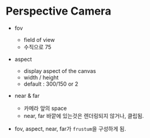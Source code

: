 # Perspective Camera

- fov
  - field of view
  - 수직으로 75
- aspect
  - display aspect of the canvas
  - width / height
  - default : 300/150 or 2
- near & far
  - 카메라 앞의 space
  - near, far 바깥에 있는것은 렌더링되지 않거나, 클립됨.

- fov, aspect, near, far가 `frustum`을 구성하게 됨.